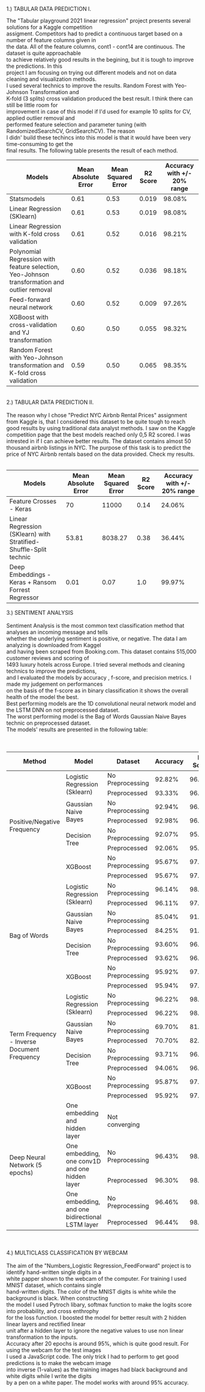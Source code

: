 

1.) TABULAR DATA PREDICTION I. </br>

The "Tabular playground 2021 linear regression" project presents several solutions for a Kaggle competition  </br>
assigment. Competitors had to predict a continuous target based on a number of feature columns given in  </br>
the data. All of the feature columns, cont1 - cont14 are continuous. The dataset is quite approachable  </br>
to achieve relatively good results in the begining, but it is tough to improve the predictions. In this </br>
project I am focusing on trying out different models and not on data cleaning and visualization methods.</br>
I used several technics to improve the results. Random Forest with Yeo-Johnson Transformation and </br> 
K-fold (3 splits) cross validation produced the best result. I think there can still be little room for</br> 
improvement in case of this model if I'd used for example 10 splits for CV, applied outlier removal and  </br>
performed feature selection and parameter tuning (with RandomizedSearchCV, GridSearchCV). The reason   </br> 
I didn' build these techincs into this model is that it would have been very time-consuming to get the  </br>
final results. The following table presents the result of each method.</br>

|           Models           | Mean Absolute Error|Mean Squared Error |R2 Score|Accuracy with +/- 20% range| 
|----------------------------|--------------------|-------------------|--------|---------------------------|      
|        Statsmodels         |        0.61        |       0.53        |  0.019 |          98.08%           |
| Linear Regression (SKlearn)|        0.61        |       0.53        |  0.019 |          98.08%           | 
| Linear Regression with K-fold cross validation |        0.61        |       0.52        |  0.016 |          98.21%           |
| Polynomial Regression with feature selection, Yeo-Johnson transformation and outlier removal |        0.60        |       0.52        |  0.036 |          98.18%           |
| Feed-forward neural network|        0.60        |       0.52        |  0.009 |          97.26%           |
|         XGBoost with cross-validation and YJ transformation          |        0.60        |       0.50        |  0.055 |          98.32%           |
| Random Forest with Yeo-Johnson transformation and K-fold cross validation |0.59 | 0.50 | 0.065 |  98.35%  |

</br>
2.) TABULAR DATA PREDICTION II.</br>
</br>
The reason why I chose "Predict NYC Airbnb Rental Prices" assignment from Kaggle is, that I considered this  
dataset to be quite tough to reach good results by using traditional data analyst methods. I saw on the 
Kaggle competition page that the best models reached only 0,5 R2 scored. I was intrested in if I can achieve 
better results. The dataset contains almost 50 thousand airbnb listings in NYC. The purpose of this task 
is to predict the price of NYC Airbnb rentals based on the data provided. Check my results.</br>
</br>

|           Models           | Mean Absolute Error|Mean Squared Error |R2 Score|Accuracy with +/- 20% range| 
|----------------------------|--------------------|-------------------|--------|---------------------------| 
| Feature Crosses - Keras |        70        |       11000        |  0.14 |          24.06%           |
|        Linear Regression (SKlearn) with Stratified-Shuffle-Split technic     |        53.81        |       8038.27        |  0.38 |          36.44%           |
| Deep Embeddings - Keras + Ransom Forrest Regressor|        0.01        |       0.07        |  1.0 |          99.97%           | 



3.) SENTIMENT ANALYSIS</br>
</br>
Sentiment Analysis is the most common text classification method that analyses an incoming message and tells </br>
whether the underlying sentiment is positive, or negative. The data I am analyzing is downloaded from Kaggel </br>
and having been scraped from Booking.com. This dataset contains 515,000 customer reviews and scoring of  </br>
1493 luxury hotels across Europe. I tried several methods and cleaning technics to improve the predictions,  </br>
and I evaluated the models by accuracy , f-score, and precision metrics. I made my judgement on performances  </br>
on the basis of the f-score as in binary classification it shows the overall health of the model the best.  </br>
Best performing models are the 1D convolutional neural network model and the LSTM DNN on not preprocessed dataset.  </br>
The worst performing model is the Bag of Words Gaussian Naive Bayes technic on preprocessed dataset. </br>
The models' results are presented in the following table: </br>
 </br>
</br>
<table>
    <thead>
        <tr>
            <th>Method</th>
            <th>Model</th>
            <th>Dataset</th>
            <th>Accuracy</th>
            <th>F-Score</th>
            <th>Precision</th>
        </tr>
    </thead>
    <tbody>
        <tr>
            <td rowspan=8>Positive/Negative<br> Frequency</td>
            <td rowspan=2>Logistic Regression<br> (Sklearn)</td>
            <td>No Preprocessing</td>
            <td>92.82%</td>
            <td>96.27%</td>
            <td>95.83%</td>
        </tr>
        <tr>          
            <td>Preprocessed</td>
            <td>93.33%</td>
            <td>96.54%</td>
            <td>95.81%</td>
        </tr>
        <tr>
           <td rowspan=2>Gaussian Naive Bayes</td>
           <td>No Preprocessing</td>
           <td>92.94%</td>
           <td>96.32%</td>
           <td>96.00%</td>
        </tr>
        <tr>
           <td>Preprocessed</td>
           <td>92.98%</td>
           <td>96.35%</td>
           <td>95.96%</td>
        </tr>
        <tr>
           <td rowspan=2>Decision Tree</td>
           <td>No Preprocessing</td>
           <td>92.07%</td>
           <td>95.86%</td>
           <td>95.85%</td>
        </tr>
        <tr>
           <td>Preprocessed</td>
           <td>92.06%</td>
           <td>95.85%</td>
           <td>95.90%</td>
        </tr>
        <tr>
           <td rowspan=2>XGBoost</td>
           <td>No Preprocessing</td>
           <td>95.67%</td>
           <td>97.79%</td>
           <td>95.67%</td>
        </tr>
        <tr>
           <td>Preprocessed</td>
           <td>95.67%</td>
           <td>97.79%</td>
           <td>95.67%</td>
        </tr>      
        <tr>
            <td rowspan=8>Bag of Words</td>
            <td rowspan=2>Logistic Regression <br>(Sklearn)</td>
            <td>No Preprocessing</td>
            <td>96.14%</td>
            <td>98.01%</td>
            <td>96.91%</td>
        </tr>
        <tr>          
            <td>Preprocessed</td>
            <td>96.11%</td>
            <td>97.99%</td>
            <td>96.78%</td>
        </tr>
        <tr>
           <td rowspan=2>Gaussian Naive Bayes</td>
           <td>No Preprocessing</td>
           <td>85.04%</td>
           <td>91.69%</td>
           <td>97.90%</td>
        </tr>
        <tr>
           <td>Preprocessed</td>
           <td>84.25%</td>
           <td>91.21%</td>
           <td>97.85%</td>
        </tr>
        <tr>
           <td rowspan=2>Decision Tree</td>
           <td>No Preprocessing</td>
           <td>93.60%</td>
           <td>96.65%</td>
           <td>96.66%</td>
        </tr>
        <tr>
           <td>Preprocessed</td>
           <td>93.62%</td>
           <td>96.66%</td>
           <td>96.80%</td>
        </tr>
        <tr>
           <td rowspan=2>XGBoost</td>
           <td>No Preprocessing</td>
           <td>95.92%</td>
           <td>97.79%</td>
           <td>95.67%</td>
        </tr>
        <tr>
           <td>Preprocessed</td>
           <td>95.94%</td>
           <td>97.92%</td>
           <td>96.02%</td>
        </tr>
        <tr>
            <td rowspan=8>Term Frequency - Inverse <br>Document Frequency</td>
            <td rowspan=2>Logistic Regression <br>(Sklearn)</td>
            <td>No Preprocessing</td>
            <td>96.22%</td>
            <td>98.05%</td>
            <td>96.62%</td>
        </tr>
        <tr>          
            <td>Preprocessed</td>
            <td>96.22%</td>
            <td>98.05%</td>
            <td>96.64%</td>
        </tr>
        <tr>
           <td rowspan=2>Gaussian Naive Bayes</td>
           <td>No Preprocessing</td>
           <td>69.70%</td>
           <td>81.32%</td>
           <td>99.12%</td>
        </tr>
        <tr>
           <td>Preprocessed</td>
           <td>70.70%</td>
           <td>82.06%</td>
           <td>99.05%</td>
        </tr>
        <tr>
           <td rowspan=2>Decision Tree</td>
           <td>No Preprocessing</td>
           <td>93.71%</td>
           <td>96.72%</td>
           <td>96.59%</td>
        </tr>
        <tr>
           <td>Preprocessed</td>
           <td>94.06%</td>
           <td>96.90%</td>
           <td>96.70%</td>
        </tr>
        <tr>
           <td rowspan=2>XGBoost</td>
           <td>No Preprocessing</td>
           <td>95.87%</td>
           <td>97.89%</td>
           <td>95.94%</td>
        </tr>
        <tr>
           <td>Preprocessed</td>
           <td>95.92%</td>
           <td>97.91%</td>
           <td>95.98%</td>
        </tr>     
        <tr>
            <td rowspan=5>Deep Neural Network (5 epochs)</td>
            <td rowspan=1>One embedding and <br> hidden layer</td>
            <td>Not converging</td>
        </tr>
        <tr>
           <td rowspan=2>One embedding, one conv1D<br>and one hidden layer</td>
           <td>No Preprocessing</td>
           <td>96.43%</td>
           <td>98.13%</td>
           <td>97.05%</td>
        </tr>
        </tr> 
           <td>Preprocessed</td>
           <td>96.30%</td>
           <td>98.05%</td>
           <td>96.98%</td>
               </tr>
        <tr>
           <td rowspan=2>One embedding, and one <br>bidirectional LSTM layer</td>
           <td>No Preprocessing</td>
           <td>96.46%</td>
           <td>98.14%</td>
           <td>96.98%</td>
        </tr>
        </tr> 
           <td>Preprocessed</td>
           <td>96.44%</td>
           <td>98.13%</td>
           <td>96.97%</td>
    </tbody>
</table>
</br>



</br>
4.) MULTICLASS CLASSIFICATION BY WEBCAM</br>
</br>
The aim of the "Numbers_Logistic Regression_FeedForward" project is to identify hand-written single digits in a   </br>
white papper shown to the webcam of the computer. For training I used MNIST dataset, which contains single </br>
hand-written digits. The color of the MNIST digits is white while the background is black. When constructing </br>
the model I used Pytroch libary, softmax function to make the logits score into probability, and cross enthrophy </br> 
for the loss function. I boosted the model for better result with 2 hidden linear layers and rectified linear </br> 
unit after a hidden layer to ignore the negative values to use non linear transformation to the inputs.</br> 
Accuracy after 20 epochs is around 95%, which is quite good result. For using the webcam for the test images </br>
I used a JavaScript code. The only trick I had to perform to get good predictions is to make the webcam image </br>
into inverse (1-values) as the training images had black background and white digits while I write the digits</br>
by a pen on a white paper. The model works with around 95% accuracy.

